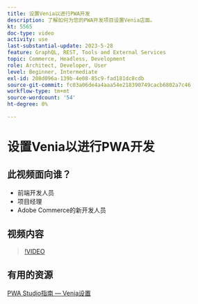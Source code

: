 ```yaml
---
title: 设置Venia以进行PWA开发
description: 了解如何为您的PWA开发项目设置Venia店面。
kt: 5565
doc-type: video
activity: use
last-substantial-update: 2023-5-28
feature: GraphQL, REST, Tools and External Services
topic: Commerce, Headless, Development
role: Architect, Developer, User
level: Beginner, Intermediate
exl-id: 208d096a-139b-4e08-85c9-fad181dc8cdb
source-git-commit: fc03a06de4a4aaa54e218390749cacb6802a7c46
workflow-type: tm+mt
source-wordcount: '54'
ht-degree: 0%

---
```


# 设置Venia以进行PWA开发

## 此视频面向谁？

- 前端开发人员
- 项目经理
- Adobe Commerce的新开发人员

## 视频内容

>[!VIDEO](https://video.tv.adobe.com/v/35785?quality=12&learn=on)

## 有用的资源

[PWA Studio指南 — Venia设置](https://developer.adobe.com/commerce/pwa-studio/tutorials/setup-storefront/)
